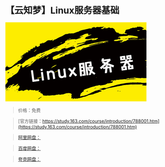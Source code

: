 # 【云知梦】Linux服务器基础

![img](../../../assets/study163/free/b8299b83-3008-4820-b544-7c50cf569414.png)

> 价格：免费

> [官方链接：https://study.163.com/course/introduction/788001.htm](https://study.163.com/course/introduction/788001.htm)

> [阿里网盘：]()

> [百度网盘：]()

> [夸克网盘：]()
